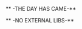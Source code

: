 **                                              -THE DAY HAS CAME-**

**                                              -NO EXTERNAL LIBS-**
